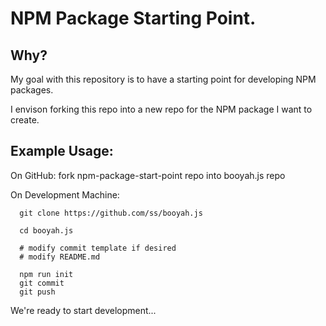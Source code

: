 
# NPM Package Starting Point.

## Why?
My goal with this repository is to have a starting point
for developing NPM packages.

I envison forking this repo into a new repo for the
NPM package I want to create.

## Example Usage:
On GitHub: fork npm-package-start-point repo into booyah.js repo

On Development Machine:
```
  git clone https://github.com/ss/booyah.js

  cd booyah.js

  # modify commit template if desired
  # modify README.md

  npm run init
  git commit
  git push
```

We're ready to start development...

